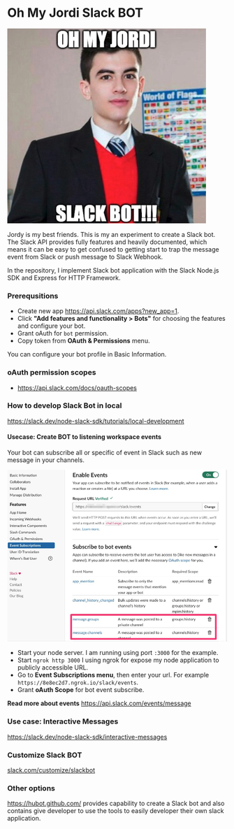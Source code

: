 # Oh My Jordi Slack BOT

![Image of Slack BOT](https://raw.githubusercontent.com/iamgoangle/slack/master/screenshot/logo.png)

Jordy is my best friends. This is my an experiment to create a Slack bot. The Slack API provides fully features and heavily documented, which means it can be easy to get confused to getting start to trap the message event from Slack or push message to Slack Webhook.

In the repository, I implement Slack bot application with the Slack Node.js SDK and Express for HTTP Framework.

### Prerequsitions

- Create new app <https://api.slack.com/apps?new_app=1>.
- Click **"Add features and functionality > Bots"** for choosing the features and configure your bot.
- Grant oAuth for `bot` permission.
- Copy token from **OAuth & Permissions** menu.

You can configure your bot profile in Basic Information.

### oAuth permission scopes

- <https://api.slack.com/docs/oauth-scopes>

### How to develop Slack Bot in local

<https://slack.dev/node-slack-sdk/tutorials/local-development>

#### Usecase: Create BOT to listening workspace events

Your bot can subscribe all or specific of event in Slack such as new message in your channels.

![Image of BOT Event](https://raw.githubusercontent.com/iamgoangle/slack/master/screenshot/event_subscribe.jpg)

- Start your node server. I am running using port `:3000` for the example.
- Start `ngrok http 3000` I using ngrok for expose my node application to publicly accessible URL.
- Go to **Event Subscriptions menu**, then enter your url. For example `https://8e8ec2d7.ngrok.io/slack/events`.
- Grant **oAuth Scope** for bot event subscribe.

**Read more about events** <https://api.slack.com/events/message>

### Use case: Interactive Messages

<https://slack.dev/node-slack-sdk/interactive-messages>

### Customize Slack BOT

[slack.com/customize/slackbot](https://slack.com/customize/slackbot?utm_source=zapier.com&utm_medium=referral&utm_campaign=zapier&utm_source=zapier.com&utm_medium=referral&utm_campaign=zapier)

### Other options

<https://hubot.github.com/> provides capability to create a Slack bot and also contains give developer to use the tools to easily developer their own slack application.


